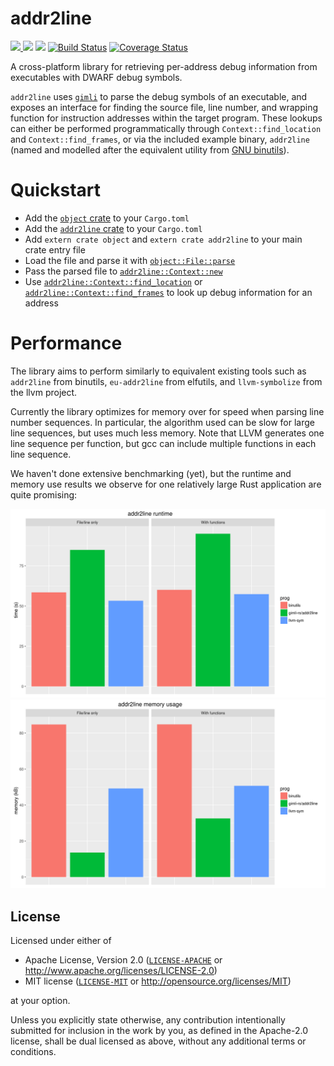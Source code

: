 # addr2line

[![](http://meritbadge.herokuapp.com/addr2line) ![](https://img.shields.io/crates/d/addr2line.svg)](https://crates.io/crates/addr2line)
[![](https://docs.rs/addr2line/badge.svg)](https://docs.rs/addr2line/)
[![Build Status](https://travis-ci.org/gimli-rs/addr2line.svg?branch=master)](https://travis-ci.org/gimli-rs/addr2line)
[![Coverage Status](https://coveralls.io/repos/github/gimli-rs/addr2line/badge.svg?branch=master)](https://coveralls.io/github/gimli-rs/addr2line?branch=master)

A cross-platform library for retrieving per-address debug information
from executables with DWARF debug symbols.

`addr2line` uses [`gimli`](https://github.com/gimli-rs/gimli) to parse
the debug symbols of an executable, and exposes an interface for finding
the source file, line number, and wrapping function for instruction
addresses within the target program. These lookups can either be
performed programmatically through `Context::find_location` and
`Context::find_frames`, or via the included example binary,
`addr2line` (named and modelled after the equivalent utility from
[GNU binutils](https://sourceware.org/binutils/docs/binutils/addr2line.html)).

# Quickstart

 - Add the [`object` crate](https://crates.io/crates/object) to your `Cargo.toml`
 - Add the [`addr2line` crate](https://crates.io/crates/addr2line) to your `Cargo.toml`
 - Add `extern crate object` and `extern crate addr2line` to your main crate entry file
 - Load the file and parse it with [`object::File::parse`](https://docs.rs/object/*/object/struct.File.html#method.parse)
 - Pass the parsed file to [`addr2line::Context::new` ](https://docs.rs/addr2line/*/addr2line/struct.Context.html#method.new)
 - Use [`addr2line::Context::find_location`](https://docs.rs/addr2line/*/addr2line/struct.Context.html#method.find_location)
   or [`addr2line::Context::find_frames`](https://docs.rs/addr2line/*/addr2line/struct.Context.html#method.find_frames)
   to look up debug information for an address

# Performance

The library aims to perform similarly to equivalent existing tools such
as `addr2line` from binutils, `eu-addr2line` from elfutils, and
`llvm-symbolize` from the llvm project.

Currently the library optimizes for memory over for speed when parsing
line number sequences.  In particular, the algorithm used can be slow
for large line sequences, but uses much less memory.  Note that LLVM
generates one line sequence per function, but gcc can include multiple
functions in each line sequence.

We haven't done extensive
benchmarking (yet), but the runtime and memory use results we observe
for one relatively large Rust application are quite promising:

![addr2line runtime](time.png)
![addr2line memory](memory.png)

## License

Licensed under either of

  * Apache License, Version 2.0 ([`LICENSE-APACHE`](./LICENSE-APACHE) or http://www.apache.org/licenses/LICENSE-2.0)
  * MIT license ([`LICENSE-MIT`](./LICENSE-MIT) or http://opensource.org/licenses/MIT)

at your option.

Unless you explicitly state otherwise, any contribution intentionally submitted
for inclusion in the work by you, as defined in the Apache-2.0 license, shall be
dual licensed as above, without any additional terms or conditions.
